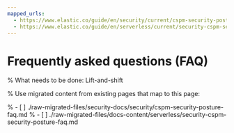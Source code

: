 ```yaml
---
mapped_urls:
  - https://www.elastic.co/guide/en/security/current/cspm-security-posture-faq.html
  - https://www.elastic.co/guide/en/serverless/current/security-cspm-security-posture-faq.html
---
```


# Frequently asked questions (FAQ)

% What needs to be done: Lift-and-shift

% Use migrated content from existing pages that map to this page:

% - [ ] ./raw-migrated-files/security-docs/security/cspm-security-posture-faq.md
% - [ ] ./raw-migrated-files/docs-content/serverless/security-cspm-security-posture-faq.md